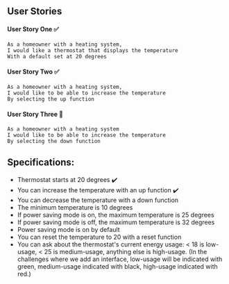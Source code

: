 ## User Stories

#### User Story One ✅
```
As a homeowner with a heating system,
I would like a thermostat that displays the temperature  
With a default set at 20 degrees
```
#### User Story Two ✅
```
As a homeowner with a heating system,
I would like to be able to increase the temperature  
By selecting the up function
```

#### User Story Three 🚧
```
As a homeowner with a heating system  
I would like to be able to increase the temperature  
By selecting the down function
```





## Specifications:

* Thermostat starts at 20 degrees ✔️
* You can increase the temperature with an up function ✔️
* You can decrease the temperature with a down function
* The minimum temperature is 10 degrees
* If power saving mode is on, the maximum temperature is 25 degrees
* If power saving mode is off, the maximum temperature is 32 degrees
* Power saving mode is on by default
* You can reset the temperature to 20 with a reset function
* You can ask about the thermostat's current energy usage: < 18 is low-usage, < 25 is medium-usage, anything else is high-usage.
(In the challenges where we add an interface, low-usage will be indicated with green, medium-usage indicated with black, high-usage indicated with red.)
